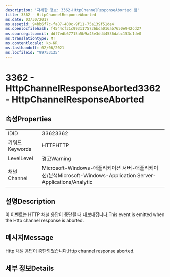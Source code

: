 ```yaml
---
description: '자세한 정보: 3362-HttpChannelResponseAborted 됨'
title: 3362 - HttpChannelResponseAborted
ms.date: 03/30/2017
ms.assetid: 94bb6f7c-fa87-400c-9f11-75a139f51de4
ms.openlocfilehash: f4544cf31c9931175736bda016ab7650e942cd27
ms.sourcegitcommit: ddf7edb67715a5b9a45e3dd44536dabc153c1de0
ms.translationtype: MT
ms.contentlocale: ko-KR
ms.lasthandoff: 02/06/2021
ms.locfileid: "99753135"
---
```

# <a name="3362---httpchannelresponseaborted"></a><span data-ttu-id="f8eeb-103">3362 - HttpChannelResponseAborted</span><span class="sxs-lookup"><span data-stu-id="f8eeb-103">3362 - HttpChannelResponseAborted</span></span>

## <a name="properties"></a><span data-ttu-id="f8eeb-104">속성</span><span class="sxs-lookup"><span data-stu-id="f8eeb-104">Properties</span></span>  
  
|||  
|-|-|  
|<span data-ttu-id="f8eeb-105">ID</span><span class="sxs-lookup"><span data-stu-id="f8eeb-105">ID</span></span>|<span data-ttu-id="f8eeb-106">3362</span><span class="sxs-lookup"><span data-stu-id="f8eeb-106">3362</span></span>|  
|<span data-ttu-id="f8eeb-107">키워드</span><span class="sxs-lookup"><span data-stu-id="f8eeb-107">Keywords</span></span>|<span data-ttu-id="f8eeb-108">HTTP</span><span class="sxs-lookup"><span data-stu-id="f8eeb-108">HTTP</span></span>|  
|<span data-ttu-id="f8eeb-109">Level</span><span class="sxs-lookup"><span data-stu-id="f8eeb-109">Level</span></span>|<span data-ttu-id="f8eeb-110">경고</span><span class="sxs-lookup"><span data-stu-id="f8eeb-110">Warning</span></span>|  
|<span data-ttu-id="f8eeb-111">채널</span><span class="sxs-lookup"><span data-stu-id="f8eeb-111">Channel</span></span>|<span data-ttu-id="f8eeb-112">Microsoft-Windows-애플리케이션 서버-애플리케이션/분석</span><span class="sxs-lookup"><span data-stu-id="f8eeb-112">Microsoft-Windows-Application Server-Applications/Analytic</span></span>|  
  
## <a name="description"></a><span data-ttu-id="f8eeb-113">설명</span><span class="sxs-lookup"><span data-stu-id="f8eeb-113">Description</span></span>  

 <span data-ttu-id="f8eeb-114">이 이벤트는 HTTP 채널 응답이 중단될 때 내보내집니다.</span><span class="sxs-lookup"><span data-stu-id="f8eeb-114">This event is emitted when the Http channel response is aborted.</span></span>  
  
## <a name="message"></a><span data-ttu-id="f8eeb-115">메시지</span><span class="sxs-lookup"><span data-stu-id="f8eeb-115">Message</span></span>  

 <span data-ttu-id="f8eeb-116">Http 채널 응답이 중단되었습니다.</span><span class="sxs-lookup"><span data-stu-id="f8eeb-116">Http channel response aborted.</span></span>  
  
## <a name="details"></a><span data-ttu-id="f8eeb-117">세부 정보</span><span class="sxs-lookup"><span data-stu-id="f8eeb-117">Details</span></span>

